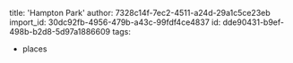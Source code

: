 title: 'Hampton Park'
author: 7328c14f-7ec2-4511-a24d-29a1c5ce23eb
import_id: 30dc92fb-4956-479b-a43c-99fdf4ce4837
id: dde90431-b9ef-498b-b2d8-5d97a1886609
tags:
  - places
